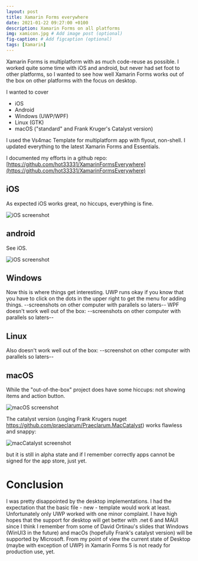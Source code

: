 ```yaml
---
layout: post
title: Xamarin Forms everywhere
date: 2021-01-22 09:27:00 +0100
description: Xamarin Forms on all platforms
img: xamicon.jpg # Add image post (optional)
fig-caption: # Add figcaption (optional)
tags: [Xamarin]
---
```

Xamarin Forms is multiplatform with as much code-reuse as possible. I worked quite some time with iOS and android, but never had set foot to other platforms, so I wanted to see how well Xamarin Forms works out of the box on other platforms with the focus on desktop.

I wanted to cover 
* iOS
* Android
* Windows (UWP/WPF)
* Linux (GTK)
* macOS ("standard" and Frank Kruger's Catalyst version)

I used the Vs4mac Template for multiplatform app with flyout, non-shell. I updated everything to the latest Xamarin Forms and Essentials.

I documented my efforts in a github repo: [https://github.com/hot33331/XamarinFormsEverywhere](https://github.com/hot33331/XamarinFormsEverywhere)


## iOS
As expected iOS works great, no hiccups, everything is fine.

![iOS screenshot](../assets/img/xf_ios.png)

## android
See iOS.

![iOS screenshot](../assets/img/xf_android.png)

## Windows
Now this is where things get interesting. UWP runs okay if you know that you have to click on the dots in the upper right to get the menu for adding things.
--screenshots on other computer with parallels so laters--
WPF doesn't work well out of the box:
--screenshots on other computer with parallels so laters--

## Linux
Also doesn't work well out of the box:
--screenshot on other computer with parallels so laters--

## macOS
While the "out-of-the-box" project does have some hiccups: not showing items and action button.

![macOS screenshot](../assets/img/xf_macos.png)

The catalyst version (usging Frank Krugers nuget https://github.com/praeclarum/Praeclarum.MacCatalyst) works flawless and snappy:

![macCatalyst screenshot](../assets/img/xf_catalyst.png)

but it is still in alpha state and if I remember correctly apps cannot be signed for the app store, just yet. 

# Conclusion
I was pretty disappointed by the desktop implementations. I had the expectation that the basic file - new - template would work at least. Unfortunately only UWP worked with one minor complaint. I have high hopes that the support for desktop will get better with .net 6 and MAUI since I think I remember from some of David Ortinau's slides that Windows (WinUI3 in the future) and macOs (hopefully Frank's catalyst version) will be supported by Microsoft. From my point of view the current state of Desktop (maybe with exception of UWP) in Xamarin Forms 5 is not ready for production use, yet.
